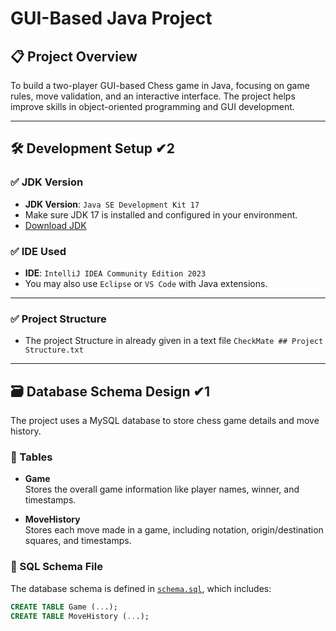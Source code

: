 # GUI-Based Java Project

## 📋 Project Overview       
To build a two-player GUI-based Chess game in Java, focusing on game rules, move validation, and an interactive interface. The project helps improve skills in object-oriented programming and GUI development.

---

## 🛠️ Development Setup         ✔2

### ✅ JDK Version         
- **JDK Version**: `Java SE Development Kit 17`
- Make sure JDK 17 is installed and configured in your environment.
- [Download JDK](https://www.oracle.com/java/technologies/javase-downloads.html)

### ✅ IDE Used
- **IDE**: `IntelliJ IDEA Community Edition 2023`
- You may also use `Eclipse` or `VS Code` with Java extensions.
---
### ✅ Project Structure
- The project Structure in already given in a text file `CheckMate ## Project Structure.txt`


---
## 🗃️ Database Schema Design         ✔1

The project uses a MySQL database to store chess game details and move history.

### 📂 Tables

- **Game**  
  Stores the overall game information like player names, winner, and timestamps.

- **MoveHistory**  
  Stores each move made in a game, including notation, origin/destination squares, and timestamps.

### 📄 SQL Schema File

The database schema is defined in [`schema.sql`](schema.sql), which includes:

```sql
CREATE TABLE Game (...);
CREATE TABLE MoveHistory (...);


